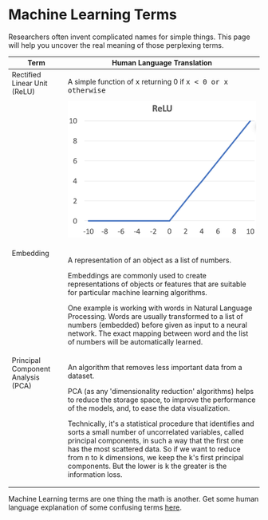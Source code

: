 # Machine Learning Terms

Researchers often invent complicated names for simple things. This page will help you uncover the real meaning of those perplexing terms.

<table>
<thead>
<tr>
<th>Term</th>
<th>Human Language Translation</th>
</tr>
</thead>
<tbody>
<tr>
<td valign="top">Rectified Linear Unit (ReLU)</td>
<td>
    <p>A simple function of <tt>x</tt> returning 0 if <tt>x < 0<tt> or <tt>x</tt> otherwise</p>
    <p><img width="400px" src="images/relu.png"></p>
</td>
</tr>
<tr>
<td valign="top">Embedding</td>
<td>
    <p>A representation of an object as a list of numbers.</p>
    <p>Embeddings are commonly used to create representations of objects or features that are suitable for particular machine learning algorithms.</p>
    <p>One example is working with words in Natural Language Processing. Words are usually transformed to a list of numbers  (embedded) before given as input to a neural network. The exact mapping between word and the list of numbers will be automatically learned.</p>
</td>
</tr>
<tr>
<td valign="top">Principal Component Analysis (PCA)</td>
<td>
    <p>An algorithm that removes less important data from a dataset.</p>
    <p>PCA (as any 'dimensionality reduction' algorithms) helps to reduce the storage space, to improve the performance of the models, and, to ease the data visualization.</p>
    <p>Technically, it's a statistical procedure that identifies and sorts a small number of uncorrelated variables, called principal components, in such a way that the first one has the most scattered data. So if we want to reduce from <tt>n</tt> to <tt>k</tt> dimensions, we keep the <tt>k</tt>'s first principal components. But the lower is <tt>k</tt> the greater is the information loss.</p>
</td>
</tr>
</tbody>
</table>

Machine Learning terms are one thing the math is another. Get some human language explanation of some confusing terms [here](math-terms.md).
